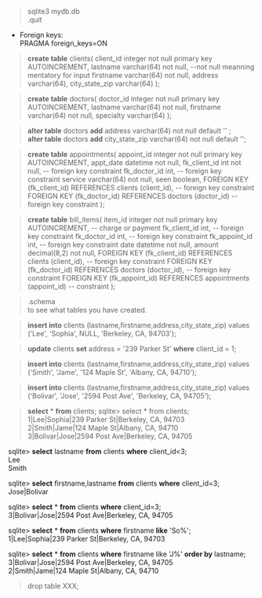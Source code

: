 >sqlite3 mydb.db  
>.quit  

* Foreign keys:  
  PRAGMA foreign_keys=ON  

 > **create table** clients(
  client_id integer not null primary key AUTOINCREMENT,
  lastname varchar(64)  not null,                             --not null meanning mentatory for input
  firstname varchar(64) not null,
  address varchar(64),
  city_state_zip varchar(64)
);  

>__create table__ doctors(
  doctor_id integer not null primary key AUTOINCREMENT,
  lastname varchar(64)  not null,
  firstname varchar(64) not null,
  specialty varchar(64)
);  

>__alter table__ doctors __add__   address varchar(64)  not null default '' ;  
>__alter table__ doctors __add__   city_state_zip varchar(64)  not null default '';  

>__create table__ appointments(
  appoint_id integer not null primary key AUTOINCREMENT,
  appt_date datetime not null,
  fk_client_id int not null,                 -- foreign key constraint
  fk_doctor_id int,                            -- foreign key constraint
  service varchar(64) not null,
  seen boolean,
  FOREIGN KEY (fk_client_id) REFERENCES clients (client_id), -- foreign key constraint
  FOREIGN KEY (fk_doctor_id) REFERENCES doctors (doctor_id) -- foreign key constraint
);   

>__create table__ bill_items(
  item_id integer not null primary key AUTOINCREMENT,    -- charge or payment
  fk_client_id int,                                -- foreign key constraint
  fk_doctor_id int,                              -- foreign key constraint
  fk_appoint_id int,                             -- foreign key constraint
  date     datetime  not null,
  amount  decimal(8,2) not null,
  FOREIGN KEY (fk_client_id) REFERENCES clients (client_id), -- foreign key constraint
  FOREIGN KEY (fk_doctor_id) REFERENCES doctors (doctor_id), -- foreign key constraint
  FOREIGN KEY (fk_appoint_id) REFERENCES appointments (appoint_id) -- constraint
);  

>.schema  
  to see what tables you have created.  

>__insert into__ clients
  (lastname,firstname,address,city_state_zip)
   values ('Lee', 'Sophia', NULL, 'Berkeley, CA, 94703');  

>__update__ clients __set__ address = '239 Parker St'  __where__ client_id = 1;  

>__insert into__ clients
  (lastname,firstname,address,city_state_zip)
   values ('Smith', 'Jame', '124 Maple St', 'Albany, CA, 94710');  

>__insert into__ clients
  (lastname,firstname,address,city_state_zip)
   values ('Bolivar', 'Jose', '2594 Post Ave', 'Berkeley, CA, 94705');  

>__select__ * __from__ clients;
  sqlite> select * from clients;  
1|Lee|Sophia|239 Parker St|Berkeley, CA, 94703  
2|Smith|Jame|124 Maple St|Albany, CA, 94710  
3|Bolivar|Jose|2594 Post Ave|Berkeley, CA, 94705  

sqlite> __select__ lastname __from__ clients __where__ client_id<3;  
Lee  
Smith  

sqlite> __select__ firstname,lastname __from__ clients __where__ client_id=3;  
Jose|Bolivar  

sqlite> __select__ *  __from__ clients __where__ client_id=3;  
3|Bolivar|Jose|2594 Post Ave|Berkeley, CA, 94705  

sqlite> __select__ * __from__ clients __where__ firstname __like__ 'So%';  
1|Lee|Sophia|239 Parker St|Berkeley, CA, 94703  

sqlite> __select__ * __from__ clients __where__ firstname like 'J%' __order by__ lastname;  
3|Bolivar|Jose|2594 Post Ave|Berkeley, CA, 94705  
2|Smith|Jame|124 Maple St|Albany, CA, 94710  


>drop table XXX;
